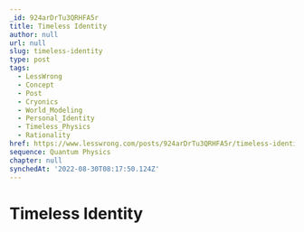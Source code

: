 ```yaml
---
_id: 924arDrTu3QRHFA5r
title: Timeless Identity
author: null
url: null
slug: timeless-identity
type: post
tags:
  - LessWrong
  - Concept
  - Post
  - Cryonics
  - World_Modeling
  - Personal_Identity
  - Timeless_Physics
  - Rationality
href: https://www.lesswrong.com/posts/924arDrTu3QRHFA5r/timeless-identity
sequence: Quantum Physics
chapter: null
synchedAt: '2022-08-30T08:17:50.124Z'
---
```


# Timeless Identity
